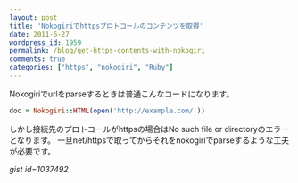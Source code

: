 ```yaml
---
layout: post
title: 'Nokogiriでhttpsプロトコールのコンテンツを取得'
date: 2011-6-27
wordpress_id: 1959
permalink: /blog/get-https-contents-with-nokogiri
comments: true
categories: ["https", "nokogiri", "Ruby"]
---
```

Nokogiriでurlをparseするときは普通こんなコードになります。

```ruby
doc = Nokogiri::HTML(open('http://example.com/'))

```

しかし接続先のプロトコールがhttpsの場合はNo such file or directoryのエラーとなります。
一旦net/httpsで取ってからそれをnokogiriでparseするような工夫が必要です。

*gist id=1037492*

